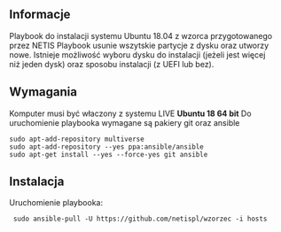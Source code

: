 
## Informacje
Playbook do instalacji systemu Ubuntu 18.04 z wzorca przygotowanego przez NETIS
Playbook usunie wszytskie partycje z dysku oraz utworzy nowe.
Istnieje możliwość wyboru dysku do instalacji (jeżeli jest więcej niż jeden dysk) oraz sposobu instalacji (z UEFI lub bez).

## Wymagania
Komputer musi być właczony z systemu LIVE **Ubuntu 18 64 bit**
Do uruchomienie playbooka wymagane są pakiery git oraz ansible
 ```
 sudo apt-add-repository multiverse 
 sudo apt-add-repository --yes ppa:ansible/ansible
 sudo apt-get install --yes --force-yes git ansible
```

## Instalacja
Uruchomienie playbooka:
```
 sudo ansible-pull -U https://github.com/netispl/wzorzec -i hosts
```
